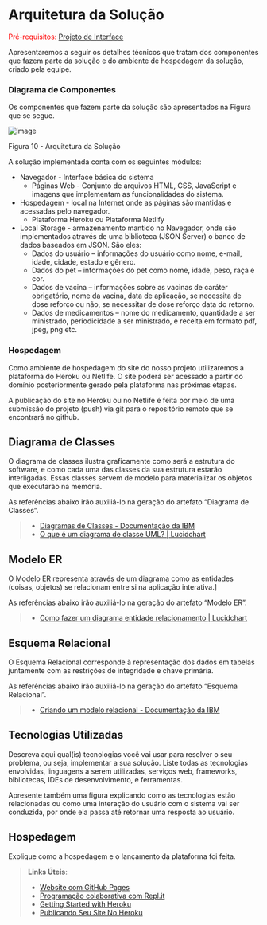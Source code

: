 # Arquitetura da Solução

<span style="color:red">Pré-requisitos: <a href="3-Projeto de Interface.md"> Projeto de Interface</a></span>

Apresentaremos a seguir os detalhes técnicos que tratam dos componentes que fazem parte da solução e do ambiente de hospedagem da solução, criado pela equipe. 

  

### Diagrama de Componentes 

Os componentes que fazem parte da solução são apresentados na Figura que se segue. 

![image](https://github.com/ICEI-PUC-Minas-PMV-ADS/PetCare/blob/main/docs/img/Arquitetura.jpeg)

Figura 10 - Arquitetura da Solução 

 

A solução implementada conta com os seguintes módulos:  

 

 - Navegador - Interface básica do sistema
	 - Páginas Web - Conjunto de arquivos HTML, CSS, JavaScript e imagens que implementam as funcionalidades do sistema.
 - Hospedagem - local na Internet onde as páginas são mantidas e acessadas pelo navegador.
	 - Plataforma Heroku ou Plataforma Netlify
 - Local Storage - armazenamento mantido no Navegador, onde são implementados através de uma biblioteca (JSON Server) o banco de dados baseados em JSON. São eles:
	 - Dados do usuário – informações do usuário como nome, e-mail, idade, cidade, estado e gênero.
	 - Dados do pet – informações do pet como nome, idade, peso, raça e cor.
	 - Dados de vacina – informações sobre as vacinas de caráter obrigatório, nome da vacina, data de aplicação, se necessita de dose reforço ou não, se necessitar de dose reforço data do retorno.
	 - Dados de medicamentos – nome do medicamento, quantidade a ser ministrado, periodicidade a ser ministrado, e receita em formato pdf, jpeg, png etc.
	  

### Hospedagem 

Como ambiente de hospedagem do site do nosso projeto utilizaremos a plataforma do Heroku ou Netlife. O site poderá ser acessado a partir do domínio posteriormente gerado pela plataforma nas próximas etapas. 
 
A publicação do site no Heroku ou no Netlife é feita por meio de uma submissão do projeto (push) via git para o repositório remoto que se encontrará no github.

## Diagrama de Classes

O diagrama de classes ilustra graficamente como será a estrutura do software, e como cada uma das classes da sua estrutura estarão interligadas. Essas classes servem de modelo para materializar os objetos que executarão na memória.

As referências abaixo irão auxiliá-lo na geração do artefato “Diagrama de Classes”.

> - [Diagramas de Classes - Documentação da IBM](https://www.ibm.com/docs/pt-br/rational-soft-arch/9.6.1?topic=diagrams-class)
> - [O que é um diagrama de classe UML? | Lucidchart](https://www.lucidchart.com/pages/pt/o-que-e-diagrama-de-classe-uml)

## Modelo ER

O Modelo ER representa através de um diagrama como as entidades (coisas, objetos) se relacionam entre si na aplicação interativa.]

As referências abaixo irão auxiliá-lo na geração do artefato “Modelo ER”.

> - [Como fazer um diagrama entidade relacionamento | Lucidchart](https://www.lucidchart.com/pages/pt/como-fazer-um-diagrama-entidade-relacionamento)

## Esquema Relacional

O Esquema Relacional corresponde à representação dos dados em tabelas juntamente com as restrições de integridade e chave primária.
 
As referências abaixo irão auxiliá-lo na geração do artefato “Esquema Relacional”.

> - [Criando um modelo relacional - Documentação da IBM](https://www.ibm.com/docs/pt-br/cognos-analytics/10.2.2?topic=designer-creating-relational-model)

## Tecnologias Utilizadas

Descreva aqui qual(is) tecnologias você vai usar para resolver o seu problema, ou seja, implementar a sua solução. Liste todas as tecnologias envolvidas, linguagens a serem utilizadas, serviços web, frameworks, bibliotecas, IDEs de desenvolvimento, e ferramentas.

Apresente também uma figura explicando como as tecnologias estão relacionadas ou como uma interação do usuário com o sistema vai ser conduzida, por onde ela passa até retornar uma resposta ao usuário.

## Hospedagem

Explique como a hospedagem e o lançamento da plataforma foi feita.

> **Links Úteis**:
>
> - [Website com GitHub Pages](https://pages.github.com/)
> - [Programação colaborativa com Repl.it](https://repl.it/)
> - [Getting Started with Heroku](https://devcenter.heroku.com/start)
> - [Publicando Seu Site No Heroku](http://pythonclub.com.br/publicando-seu-hello-world-no-heroku.html)
